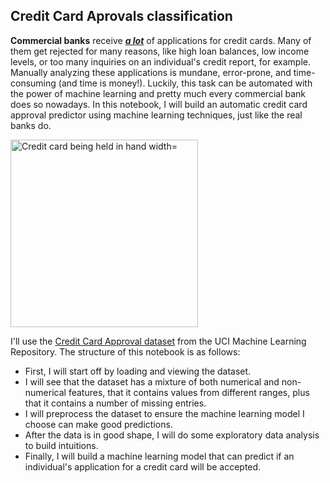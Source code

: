 ## Credit Card Aprovals classification
<p><b>Commercial banks</b> receive <u><b><em>a lot</em></b></u> of applications for credit cards. Many of them get rejected for many reasons, like high loan balances, low income levels, or too many inquiries on an individual's credit report, for example. Manually analyzing these applications is mundane, error-prone, and time-consuming (and time is money!). Luckily, this task can be automated with the power of machine learning and pretty much every commercial bank does so nowadays. In this notebook, I will build an automatic credit card approval predictor using machine learning techniques, just like the real banks do.</p>
<p><img src="https://image.freepik.com/free-photo/hand-showing-credit-card-mock-up_23-2148304916.jpg" alt="Credit card being held in hand width="600" height="300"></p>

I'll use the <a href="http://archive.ics.uci.edu/ml/datasets/credit+approval">Credit Card Approval dataset</a> from the UCI Machine Learning Repository. The structure of this notebook is as follows:

<ul>
<li>First, I will start off by loading and viewing the dataset.</li>
<li>I will see that the dataset has a mixture of both numerical and non-numerical features, that it contains values from different ranges, plus that it contains a number of missing entries.</li>
<li>I will preprocess the dataset to ensure the machine learning model I choose can make good predictions.</li>
<li>After the data is in good shape, I will do some exploratory data analysis to build intuitions.</li>
<li>Finally, I will build a machine learning model that can predict if an individual's application for a credit card will be accepted.</li>
</ul>
